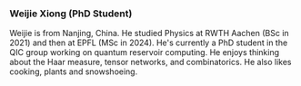 ### Weijie Xiong (PhD Student)

Weijie is from Nanjing, China. He studied Physics at RWTH Aachen (BSc in 2021) and then at EPFL (MSc in 2024). He's currently a PhD student in the QIC group working on quantum reservoir computing. He enjoys thinking about the Haar measure, tensor networks, and combinatorics. He also likes cooking, plants and snowshoeing. 